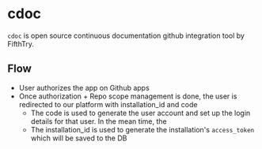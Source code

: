 
# cdoc

`cdoc` is open source continuous documentation github integration tool by FifthTry.

## Flow

- User authorizes the app on Github apps
- Once authorization + Repo scope management is done, the user is redirected to our platform with installation_id and code
    - The code is used to generate the user account and set up the login details for that user. In the mean time, the 
    - The installation_id is used to generate the installation's `access_token` which will be saved to the DB
